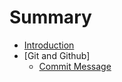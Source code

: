# Summary

- [Introduction](README.md)
- [Git and Github]
  - [Commit Message](git-and-github/commit-message.md)
